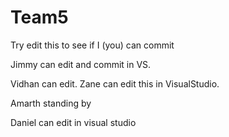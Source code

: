 # Team5

Try edit this to see if I (you) can commit

Jimmy can edit and commit in VS.

Vidhan can edit.
Zane can edit this in VisualStudio. 

Amarth standing by 

Daniel can edit in visual studio